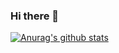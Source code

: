 ### Hi there 👋

<!--
**mojgan1987/mojgan1987** is a ✨ _special_ ✨ repository because its `README.md` (this file) appears on your GitHub profile.

Here are some ideas to get you started:

- 🔭 I’m currently working on ...
- 🌱 I’m currently learning ...
- 👯 I’m looking to collaborate on ...
- 🤔 I’m looking for help with ...
- 💬 Ask me about ...
- 📫 How to reach me: ...
- 😄 Pronouns: ...
- ⚡ Fun fact: ...
-->

[![Anurag's github stats](https://github-readme-stats.vercel.app/api?username=mojgan1987)](https://github.com/anuraghazra/github-readme-stats)


<!--
[![Top Langs](https://github-readme-stats.vercel.app/api/top-langs/?username=mojgan1987&layout=compact)](https://github.com/anuraghazra/github-readme-stats)
-->
